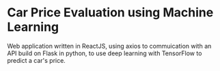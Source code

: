 # Car Price Evaluation using Machine Learning

Web application written in ReactJS, using axios to commuication with an API build on Flask in python, to use deep learning with TensorFlow to predict a car's price.
